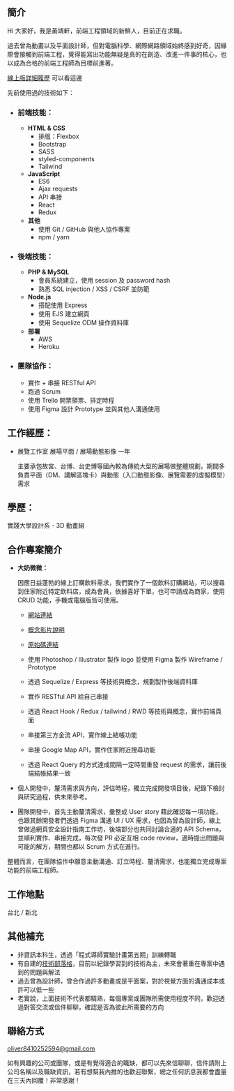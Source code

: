 ## 簡介

Hi 大家好，我是黃靖軒，前端工程領域的新鮮人，目前正在求職。

過去曾為動畫以及平面設計師，但對電腦科學、網際網路領域始終感到好奇，因緣際會接觸到前端工程，覺得能寫出功能無疑是真的在創造、改進一件事的核心，也以成為合格的前端工程師為目標前進著。

[線上版詳細履歷](https://www.cakeresume.com/oliver8410252594) 可以看這邊

先前使用過的技術如下：

- ### 前端技能：

  - **HTML & CSS**
    - 排版：Flexbox
    - Bootstrap
    - SASS
    - styled-components
    - Tailwind
  - **JavaScript**
    - ES6
    - Ajax requests
    - API 串接
    - React
    - Redux
  - **其他**
    - 使用 Git / GitHub 與他人協作專案
    - npm / yarn

- ### 後端技能：
  - **PHP & MySQL**
    - 會員系統建立，使用 session 及 password hash
    - 熟悉 SQL injection / XSS / CSRF 並防範
  - **Node.js**
    - 搭配使用 Express
    - 使用 EJS 建立網頁
    - 使用 Sequelize ODM 操作資料庫
  - **部署**
    - AWS
    - Heroku
- ### 團隊協作：

  - 實作 + 串接 RESTful API
  - 跑過 Scrum
  - 使用 Trello 開票領票、排定時程
  - 使用 Figma 設計 Prototype 並與其他人溝通使用

## 工作經歷：

- 展覽工作室 展場平面 / 展場動態影像 一年

  主要承包故宮、台博、台史博等國內較為傳統大型的展場做整體規劃，期間多負責平面（DM、講解區塊卡）與動態（入口動態影像、展覽需要的虛擬模型）需求

## 學歷：

實踐大學設計系 - 3D 動畫組

## 合作專案簡介

- **大奶微微：**

  因應日益蓬勃的線上訂購飲料需求，我們實作了一個飲料訂購網站，可以搜尋到住家附近特定飲料店，成為會員，依據喜好下單，也可申請成為商家，使用 CRUD 功能，手機或電腦版皆可使用。

  - [網站連結](https://main.d318dyc2vbskcy.amplifyapp.com/)
  - [概念影片說明](https://www.youtube.com/watch?v=wSeCTs_L-9c)
  - [原始碼連結](https://github.com/Lindsay0214/Da-Nai-Wei-Wei-front-end)

  - 使用 Photoshop / Illustrator 製作 logo 並使用 Figma 製作 Wireframe / Prototype
  - 透過 Sequelize / Express 等技術與概念，規劃製作後端資料庫
  - 實作 RESTful API 給自己串接
  - 透過 React Hook / Redux / tailwind / RWD 等技術與概念，實作前端頁面
  - 串接第三方金流 API，實作線上結帳功能
  - 串接 Google Map API，實作住家附近搜尋功能
  - 透過 React Query 的方式達成間隔一定時間重發 request 的需求，讓前後端結帳結果一致

- 個人開發中，釐清需求與方向，評估時程，獨立完成開發項目後，紀錄下檢討與研究過程，供未來參考。
- 團隊開發中，首先主動釐清需求，彙整成 User story 藉此確認每一項功能，也跟其餘開發者們透過 Figma 溝通 UI / UX 需求，也因為曾為設計師，線上曾做過網頁安全設計指南工作坊，後端部分也共同討論合適的 API Schema，並順利實作、串接完成，每次發 PR 必定互相 code review，適時提出問題與可能的解方，期間也都以 Scrum 方式在進行。

整體而言，在團隊協作中願意主動溝通、訂立時程、釐清需求，也能獨立完成專案功能的前端工程師。

## 工作地點

台北 / 新北

## 其他補充

- 非資訊本科生，透過「程式導師實驗計畫第五期」訓練轉職
- 有自建的[技術部落格](https://codemonkey.coderbridge.io/)，目前以紀錄學習到的技術為主，未來會著重在專案中遇到的問題與解法
- 過去曾為設計師，曾合作過許多動畫或是平面案，對於視覺方面的溝通成本或許可以低一些
- 老實說，上面技術不代表都精熟，每個專案或團隊所需使用程度不同，歡迎透過對答交流或信件聊聊，確認是否為彼此所需要的方向

## 聯絡方式

oliver8410252594@gmail.com

如有興趣的公司或團隊，或是有覺得適合的職缺，都可以先來信聊聊，信件請附上公司名稱以及職缺資訊，若有想幫我內推的也歡迎聯繫，總之任何訊息我都會盡量在三天內回覆！非常感謝！
